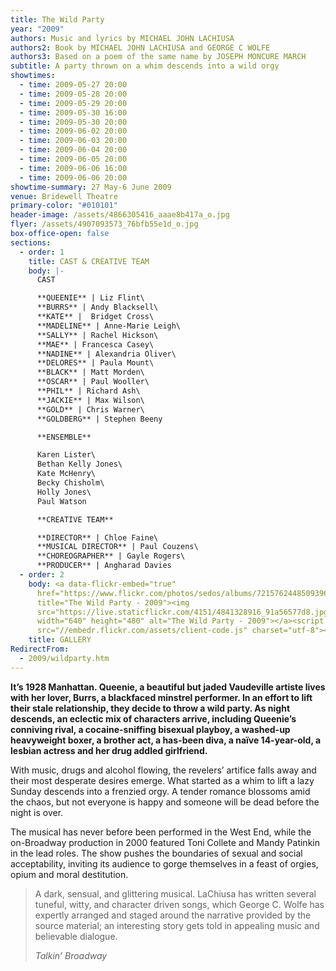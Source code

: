 ```yaml
---
title: The Wild Party
year: "2009"
authors: Music and lyrics by MICHAEL JOHN LACHIUSA
authors2: Book by MICHAEL JOHN LACHIUSA and GEORGE C WOLFE
authors3: Based on a poem of the same name by JOSEPH MONCURE MARCH
subtitle: A party thrown on a whim descends into a wild orgy
showtimes:
  - time: 2009-05-27 20:00
  - time: 2009-05-28 20:00
  - time: 2009-05-29 20:00
  - time: 2009-05-30 16:00
  - time: 2009-05-30 20:00
  - time: 2009-06-02 20:00
  - time: 2009-06-03 20:00
  - time: 2009-06-04 20:00
  - time: 2009-06-05 20:00
  - time: 2009-06-06 16:00
  - time: 2009-06-06 20:00
showtime-summary: 27 May-6 June 2009
venue: Bridewell Theatre
primary-color: "#010101"
header-image: /assets/4866305416_aaae8b417a_o.jpg
flyer: /assets/4907093573_76bfb55e1d_o.jpg
box-office-open: false
sections:
  - order: 1
    title: CAST & CREATIVE TEAM
    body: |-
      CAST

      **QUEENIE** | Liz Flint\
      **BURRS** | Andy Blacksell\
      **KATE** |  Bridget Cross\
      **MADELINE** | Anne-Marie Leigh\
      **SALLY** | Rachel Hickson\
      **MAE** | Francesca Casey\
      **NADINE** | Alexandria Oliver\
      **DELORES** | Paula Mount\
      **BLACK** | Matt Morden\
      **OSCAR** | Paul Wooller\
      **PHIL** | Richard Ash\
      **JACKIE** | Max Wilson\
      **GOLD** | Chris Warner\
      **GOLDBERG** | Stephen Beeny

      **ENSEMBLE**

      Karen Lister\
      Bethan Kelly Jones\
      Kate McHenry\
      Becky Chisholm\
      Holly Jones\
      Paul Watson

      **CREATIVE TEAM**

      **DIRECTOR** | Chloe Faine\
      **MUSICAL DIRECTOR** | Paul Couzens\
      **CHOREOGRAPHER** | Gayle Rogers\
      **PRODUCER** | Angharad Davies
  - order: 2
    body: <a data-flickr-embed="true"
      href="https://www.flickr.com/photos/sedos/albums/72157624485093969"
      title="The Wild Party - 2009"><img
      src="https://live.staticflickr.com/4151/4841328916_91a56577d8.jpg"
      width="640" height="480" alt="The Wild Party - 2009"></a><script async
      src="//embedr.flickr.com/assets/client-code.js" charset="utf-8"></script>
    title: GALLERY
RedirectFrom:
  - 2009/wildparty.htm
---
```

**It’s 1928 Manhattan. Queenie, a beautiful but jaded Vaudeville artiste lives with her lover, Burrs, a blackfaced minstrel performer. In an effort to lift their stale relationship, they decide to throw a wild party. As night descends, an eclectic mix of characters arrive, including Queenie’s conniving rival, a cocaine-sniffing bisexual playboy, a washed-up heavyweight boxer, a brother act, a has-been diva, a naïve 14-year-old, a lesbian actress and her drug addled girlfriend.**

With music, drugs and alcohol flowing, the revelers’ artifice falls away and their most desperate desires emerge. What started as a whim to lift a lazy Sunday descends into a frenzied orgy. A tender romance blossoms amid the chaos, but not everyone is happy and someone will be dead before the night is over.

The musical has never before been performed in the West End, while the on-Broadway production in 2000 featured Toni Collete and Mandy Patinkin in the lead roles. The show pushes the boundaries of sexual and social acceptability, inviting its audience to gorge themselves in a feast of orgies, opium and moral destitution.

>A dark, sensual, and glittering musical. LaChiusa has written several tuneful, witty, and character driven songs, which George C. Wolfe has expertly arranged and staged around the narrative provided by the source material; an interesting story gets told in appealing music and believable dialogue.
><footer><cite>Talkin’ Broadway</cite></footer>